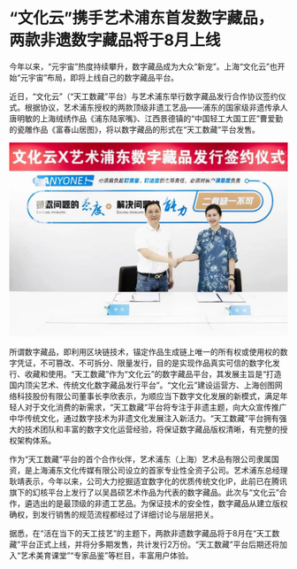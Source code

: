 # “文化云”携手艺术浦东首发数字藏品，两款非遗数字藏品将于8月上线


今年以来，“元宇宙”热度持续攀升，数字藏品成为大众“新宠”。上海“文化云”也开始“元宇宙”布局，即将上线自己的数字藏品平台。

近日，“文化云”（“天工数藏”平台）与艺术浦东举行数字藏品发行合作协议签约仪式。根据协议，艺术浦东授权的两款顶级非遗工艺品——浦东的国家级非遗传承人唐明敏的上海绒绣作品《浦东陆家嘴》、江西景德镇的“中国轻工大国工匠”曹爱勤的瓷雕作品《富春山居图》，将以数字藏品的形式在“天工数藏”平台发售。

![元宇宙数字收藏](6.jpg)



所谓数字藏品，即利用区块链技术，锚定作品生成链上唯一的所有权或使用权的数字凭证，不可篡改、不可拆分、限量发行，目的是实现作品真实可信的数字化发行、收藏和使用。“天工数藏”作为“文化云”的数字藏品平台，其发展主旨是“打造国内顶尖艺术、传统文化数字藏品发行平台”。“文化云”建设运营方、上海创图网络科技股份有限公司董事长李欣表示，为顺应当下数字文化发展的新模式，满足年轻人对于文化消费的新需求，“天工数藏”平台将专注于非遗主题，向大众宣传推广中华传统文化，通过数字技术为非遗文化发展注入新活力。“天工数藏”平台拥有强大的技术团队和丰富的数字文化运营经验，将保证数字藏品版权清晰，有完整的授权架构体系。

作为“天工数藏”平台的首个合作伙伴，艺术浦东（上海）艺术品有限公司隶属国资，是上海浦东文化传媒有限公司设立的首家专业性全资子公司。艺术浦东总经理耿靖表示，今年以来，公司大力挖掘适宜数字化的优质传统文化IP，此前已在腾讯旗下的幻核平台上发行了以吴昌硕艺术作品为代表的数字藏品。此次与“文化云”合作，遴选出的是最顶级的非遗工艺品。为保证技术的安全性，数字藏品从建立版权确权，到发行销售的规范流程都经过了详细讨论与层层把关。

据悉，在“活在当下的天工技艺”的主题下，两款非遗数字藏品将于8月在“天工数藏”平台正式上线，并将分多期发售，共计发行2万份。“天工数藏”平台后期还将加入“艺术美育课堂”“专家品鉴”等栏目，丰富用户体验。
